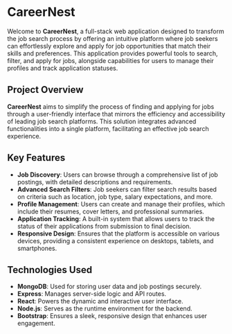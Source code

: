 # CareerNest

Welcome to **CareerNest**, a full-stack web application designed to transform the job search process by offering an intuitive platform where job seekers can effortlessly explore and apply for job opportunities that match their skills and preferences. This application provides powerful tools to search, filter, and apply for jobs, alongside capabilities for users to manage their profiles and track application statuses.

## Project Overview

**CareerNest** aims to simplify the process of finding and applying for jobs through a user-friendly interface that mirrors the efficiency and accessibility of leading job search platforms. This solution integrates advanced functionalities into a single platform, facilitating an effective job search experience.

## Key Features

- **Job Discovery**: Users can browse through a comprehensive list of job postings, with detailed descriptions and requirements.
- **Advanced Search Filters**: Job seekers can filter search results based on criteria such as location, job type, salary expectations, and more.
- **Profile Management**: Users can create and manage their profiles, which include their resumes, cover letters, and professional summaries.
- **Application Tracking**: A built-in system that allows users to track the status of their applications from submission to final decision.
- **Responsive Design**: Ensures that the platform is accessible on various devices, providing a consistent experience on desktops, tablets, and smartphones.

## Technologies Used

- **MongoDB**: Used for storing user data and job postings securely.
- **Express**: Manages server-side logic and API routes.
- **React**: Powers the dynamic and interactive user interface.
- **Node.js**: Serves as the runtime environment for the backend.
- **Bootstrap**: Ensures a sleek, responsive design that enhances user engagement.
